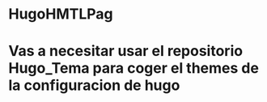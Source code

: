 # HugoHMTLPag

<h1>Vas a necesitar usar el repositorio Hugo_Tema para coger el themes de la configuracion de hugo</h1>
